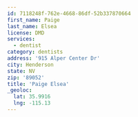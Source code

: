 ```yaml
---
id: 7118248f-762e-4668-86df-52b337870664
first_name: Paige
last_name: Elsea
license: DMD
services:
  - dentist
category: dentists
address: '915 Alper Center Dr'
city: Henderson
state: NV
zip: '89052'
title: 'Paige Elsea'
_geoloc:
  lat: 35.9916
  lng: -115.13
---
```


